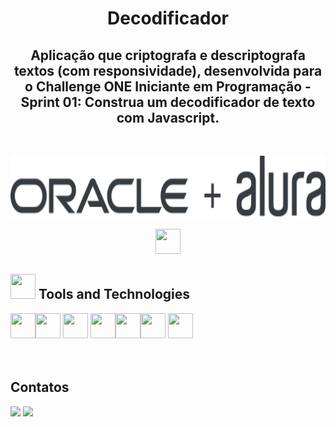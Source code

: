 <h1 align="center"> Decodificador </h1>
<h2 align="center"> Aplicação que criptografa e descriptografa textos (com responsividade), desenvolvida para o Challenge ONE
Iniciante em Programação - Sprint 01: Construa um decodificador de texto com Javascript.</h2><br>

<p align="center">
    <img src="images/logo_oracle_alura.svg"  width="600" height="100"/>
</p>

<div align="center">
<a  href="https://mlumoura.github.io/decodificador/" target="_blank"><img src="https://cdn.jsdelivr.net/gh/devicons/devicon/icons/github/github-original.svg"  width="40" height="40"/></a>
</div>

<h2> <img src="https://cdn.jsdelivr.net/gh/devicons/devicon/icons/git/git-original.svg" width="40" height="40"/> Tools and Technologies</h2>

<img src="https://cdn.jsdelivr.net/gh/devicons/devicon/icons/trello/trello-plain-wordmark.svg" width="40" height="40"/><img src="https://cdn.jsdelivr.net/gh/devicons/devicon/icons/figma/figma-original.svg" width="40" height="40"/> <img src="https://cdn.jsdelivr.net/gh/devicons/devicon/icons/css3/css3-original.svg" width="40" height="40"/>
<img src="https://cdn.jsdelivr.net/gh/devicons/devicon/icons/html5/html5-original.svg" width="40" height="40"/><img src="https://cdn.jsdelivr.net/gh/devicons/devicon/icons/javascript/javascript-original.svg" width="40" height="40"/><img src="https://cdn.jsdelivr.net/gh/devicons/devicon/icons/vscode/vscode-original-wordmark.svg" width="40" height="40"/>  <img src="https://cdn.jsdelivr.net/gh/devicons/devicon/icons/github/github-original.svg"  width="40" height="40"/>
 <br><br><br>


<h2> Contatos </h2>

<div>
<a href = "mailto:cozinha.lu@gmail.com"><img src="https://img.shields.io/badge/Gmail-D14836?style=for-the-badge&logo=gmail&logoColor=white" target="_blank"></a>
<a href="https://www.linkedin.com/in/lu-moura" target="_blank"><img src="https://img.shields.io/badge/-LinkedIn-%230077B5?style=for-the-badge&logo=linkedin&logoColor=white" target="_blank"></a>   
</div>